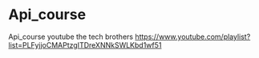 # Api_course
Api_course youtube the tech brothers
https://www.youtube.com/playlist?list=PLFyjjoCMAPtzgITDreXNNkSWLKbd1wf51
